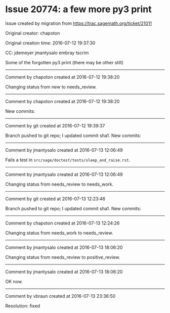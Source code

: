# Issue 20774: a few more py3 print

Issue created by migration from https://trac.sagemath.org/ticket/21011

Original creator: chapoton

Original creation time: 2016-07-12 19:37:30

CC:  jdemeyer jmantysalo embray tscrim

Some of the forgotten py3 print (there may be other still)


---

Comment by chapoton created at 2016-07-12 19:38:20

Changing status from new to needs_review.


---

Comment by chapoton created at 2016-07-12 19:38:20

New commits:


---

Comment by git created at 2016-07-12 19:39:37

Branch pushed to git repo; I updated commit sha1. New commits:


---

Comment by jmantysalo created at 2016-07-13 12:06:49

Fails a test in `src/sage/doctest/tests/sleep_and_raise.rst`.


---

Comment by jmantysalo created at 2016-07-13 12:06:49

Changing status from needs_review to needs_work.


---

Comment by git created at 2016-07-13 12:23:46

Branch pushed to git repo; I updated commit sha1. New commits:


---

Comment by chapoton created at 2016-07-13 12:24:26

Changing status from needs_work to needs_review.


---

Comment by jmantysalo created at 2016-07-13 18:06:20

Changing status from needs_review to positive_review.


---

Comment by jmantysalo created at 2016-07-13 18:06:20

OK now.


---

Comment by vbraun created at 2016-07-13 23:36:50

Resolution: fixed
